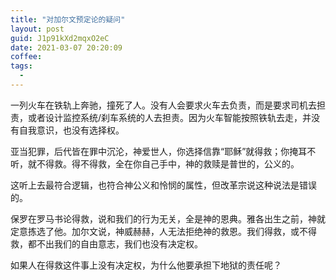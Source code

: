 ```yaml
---
title: "对加尔文预定论的疑问"
layout: post
guid: J1p91kXd2mqxO2eC
date: 2021-03-07 20:20:09
coffee:
tags:
  -
---
```


一列火车在铁轨上奔驰，撞死了人。没有人会要求火车去负责，而是要求司机去担责，或者设计监控系统/刹车系统的人去担责。因为火车智能按照铁轨去走，并没有自我意识，也没有选择权。

亚当犯罪，后代皆在罪中沉沦，神爱世人，你选择信靠“耶稣”就得救；你掩耳不听，就不得救。得不得救，全在你自己手中，神的救赎是普世的，公义的。

这听上去最符合逻辑，也符合神公义和怜悯的属性，但改革宗说这种说法是错误的。

保罗在罗马书论得救，说和我们的行为无关，全是神的恩典。雅各出生之前，神就定意拣选了他。加尔文说，神威赫赫，人无法拒绝神的救恩。我们得救，或不得救，都不出我们的自由意志，我们也没有决定权。

如果人在得救这件事上没有决定权，为什么他要承担下地狱的责任呢？